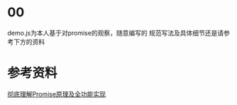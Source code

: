 # 00
demo.js为本人基于对promise的观察，随意编写的
规范写法及具体细节还是请参考下方的资料

# 参考资料
[彻底理解Promise原理及全功能实现](https://juejin.cn/post/6866372840451473415)
